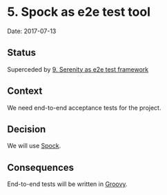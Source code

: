# 5. Spock as e2e test tool

Date: 2017-07-13

## Status

Superceded by [9. Serenity as e2e test framework](0009-serenity-as-e2e-test-framework.md)

## Context

We need end-to-end acceptance tests for the project.

## Decision

We will use [Spock](http://spockframework.org/).

## Consequences

End-to-end tests will be written in [Groovy](http://www.groovy-lang.org/).
